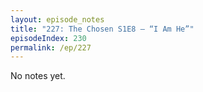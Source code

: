 ```yaml
---
layout: episode_notes
title: "227: The Chosen S1E8 — “I Am He”"
episodeIndex: 230
permalink: /ep/227
---
```

No notes yet.
